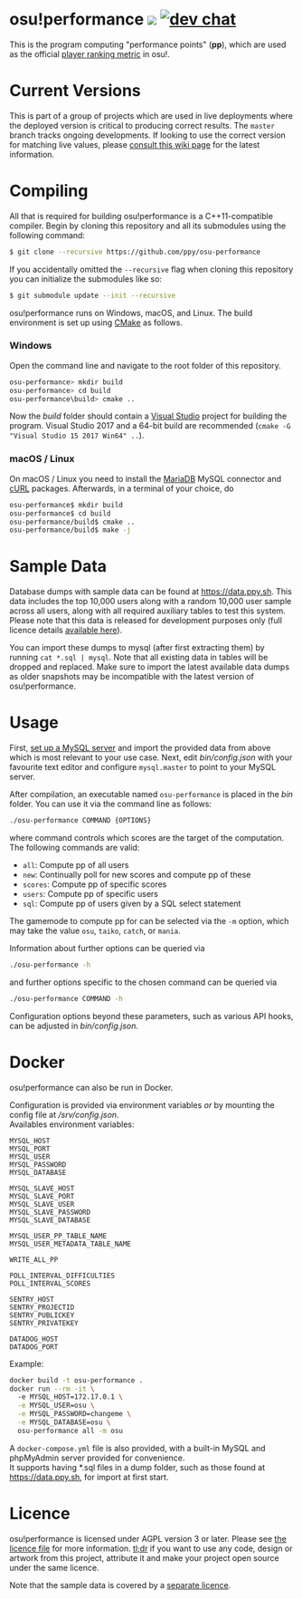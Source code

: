 # osu!performance ![](https://github.com/ppy/osu-performance/workflows/CI/badge.svg) [![dev chat](https://discordapp.com/api/guilds/188630481301012481/widget.png?style=shield)](https://discord.gg/ppy)

This is the program computing "performance points" (__pp__), which are used as the official [player ranking metric](https://osu.ppy.sh/p/pp) in osu!.

# Current Versions

This is part of a group of projects which are used in live deployments where the deployed version is critical to producing correct results. The `master` branch tracks ongoing developments. If looking to use the correct version for matching live values, please [consult this wiki page](https://github.com/ppy/osu-infrastructure/wiki/Star-Rating-and-Performance-Points) for the latest information.

# Compiling

All that is required for building osu!performance is a C++11-compatible compiler. Begin by cloning this repository and all its submodules using the following command:
```sh
$ git clone --recursive https://github.com/ppy/osu-performance
```

If you accidentally omitted the `--recursive` flag when cloning this repository you can initialize the submodules like so:
```sh
$ git submodule update --init --recursive
```

osu!performance runs on Windows, macOS, and Linux. The build environment is set up using [CMake](https://cmake.org/) as follows.

### Windows

Open the command line and navigate to the root folder of this repository.

```sh
osu-performance> mkdir build
osu-performance> cd build
osu-performance\build> cmake ..
```

Now the _build_ folder should contain a [Visual Studio](https://www.visualstudio.com/) project for building the program. Visual Studio 2017 and a 64-bit build are recommended (`cmake -G "Visual Studio 15 2017 Win64" ..`).

### macOS / Linux

On macOS / Linux you need to install the [MariaDB](https://mariadb.org/) MySQL connector and [cURL](https://curl.haxx.se/) packages. Afterwards, in a terminal of your choice, do

```sh
osu-performance$ mkdir build
osu-performance$ cd build
osu-performance/build$ cmake ..
osu-performance/build$ make -j
```

# Sample Data

Database dumps with sample data can be found at https://data.ppy.sh. This data includes the top 10,000 users along with a random 10,000 user sample across all users, along with all required auxiliary tables to test this system. Please note that this data is released for development purposes only (full licence details [available here](https://data.ppy.sh/LICENCE.txt)).

You can import these dumps to mysql (after first extracting them) by running `cat *.sql | mysql`. Note that all existing data in tables will be dropped and replaced. Make sure to import the latest available data dumps as older snapshots may be incompatible with the latest version of osu!performance.

# Usage

First, [set up a MySQL server](https://dev.mysql.com/doc/mysql-getting-started/en/) and import the provided data from above which is most relevant to your use case. Next, edit _bin/config.json_ with your favourite text editor and configure `mysql.master` to point to your MySQL server.

After compilation, an executable named `osu-performance` is placed in the _bin_ folder. You can use it via the command line as follows:

```sh
./osu-performance COMMAND {OPTIONS}
```

where command controls which scores are the target of the computation.
The following commands are valid:
* `all`: Compute pp of all users
* `new`: Continually poll for new scores and compute pp of these
* `scores`: Compute pp of specific scores
* `users`: Compute pp of specific users
* `sql`: Compute pp of users given by a SQL select statement

The gamemode to compute pp for can be selected via the `-m` option, which may take the value `osu`, `taiko`, `catch`, or `mania`.

Information about further options can be queried via

```sh
./osu-performance -h
```

and further options specific to the chosen command can be queried via

```sh
./osu-performance COMMAND -h
```

Configuration options beyond these parameters, such as various API hooks, can be adjusted in _bin/config.json_.

# Docker

osu!performance can also be run in Docker.

Configuration is provided via environment variables _or_ by mounting the config file at _/srv/config.json_.  
Availables environment variables:
```
MYSQL_HOST
MYSQL_PORT
MYSQL_USER
MYSQL_PASSWORD
MYSQL_DATABASE

MYSQL_SLAVE_HOST
MYSQL_SLAVE_PORT
MYSQL_SLAVE_USER
MYSQL_SLAVE_PASSWORD
MYSQL_SLAVE_DATABASE

MYSQL_USER_PP_TABLE_NAME
MYSQL_USER_METADATA_TABLE_NAME

WRITE_ALL_PP

POLL_INTERVAL_DIFFICULTIES
POLL_INTERVAL_SCORES

SENTRY_HOST
SENTRY_PROJECTID
SENTRY_PUBLICKEY
SENTRY_PRIVATEKEY

DATADOG_HOST
DATADOG_PORT
```

Example:
```sh
docker build -t osu-performance .
docker run --rm -it \        
  -e MYSQL_HOST=172.17.0.1 \
  -e MYSQL_USER=osu \
  -e MYSQL_PASSWORD=changeme \
  -e MYSQL_DATABASE=osu \
  osu-performance all -m osu
```

A `docker-compose.yml` file is also provided, with a built-in MySQL and phpMyAdmin server provided for convenience.  
It supports having *.sql files in a dump folder, such as those found at https://data.ppy.sh, for import at first start.

# Licence
osu!performance is licensed under AGPL version 3 or later. Please see [the licence file](LICENCE) for more information. [tl;dr](https://tldrlegal.com/license/gnu-affero-general-public-license-v3-(agpl-3.0)) if you want to use any code, design or artwork from this project, attribute it and make your project open source under the same licence.

Note that the sample data is covered by a [separate licence](https://data.ppy.sh/LICENCE.txt).
